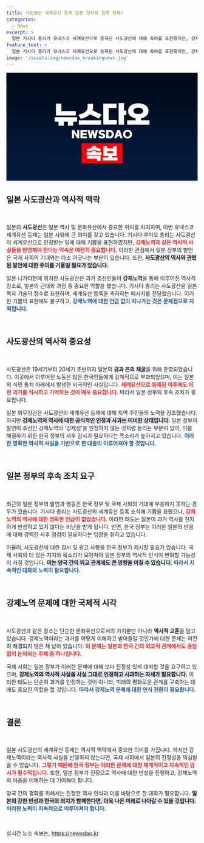 ```yaml
---
title: 사도광산 세계유산 등재 일본 정부의 침묵 정체!
categories:
  - News
excerpt: >
  일본 기시다 총리가 유네스코 세계유산으로 등재된 사도광산에 대해 축하를 표현했지만, 강제노역 역사에 대한 언급은 피했다. 한국 정부는 일본의 약속 이행 여부를 주시해야 할 시점이다. 이 외면이 과연 진정한 역사 반영인가? 클릭으로 진실을 확인하라!
feature_text: >
  일본 기시다 총리가 유네스코 세계유산으로 등재된 사도광산에 대해 축하를 표현했지만, 강제노역 역사에 대한 언급은 피했다. 한국 정부는 일본의 약속 이행 여부를 주시해야 할 시점이다. 이 외면이 과연 진정한 역사 반영인가? 클릭으로 진실을 확인하라!
image: '/assets/img/newsdao_breakingnews.jpg'
---
```


<p><img src="/assets/img/newsdao_breakingnews.jpg" alt="bookingtag 속보" /></p>

<h2 data-ke-size="size26">일본 사도광산과 역사적 맥락</h2> 

<p data-ke-size="size16">&nbsp;</p>

<p>일본의 <b>사도광산</b>은 일본 역사 및 문화유산에서 중요한 위치를 차지하며, 이번 유네스코 세계유산 등재는 일본 사회에 큰 의미를 갖고 있습니다. 기시다 후미오 총리는 사도광산이 세계유산으로 인정받는 일에 대해 기쁨을 표현하였지만, <b><span style="color: #ee2323;">강제노역과 같은 역사적 사실들을 반영해야 한다는 약속은 여전히 중요합니다.</span></b> 이러한 관점에서 일본 정부의 발언은 국제 사회의 기대와는 다소 어긋나는 부분이 있습니다. 또한, <b><span style="background-color: #21538527;">사도광산의 역사와 관련된 발언에 대한 주의를 기울일 필요가 있습니다.</span></b> </p>

<p>일본 니가타현에 위치한 사도광산은 과거 조선인들이 <b>강제노역</b>을 통해 이루어진 역사적 장소로, 일본의 근대화 과정 중 중요한 역할을 했습니다. 기시다 총리는 사도광산을 일본 독자 기술의 정수로 표현하며, 세계유산 등록을 축하하는 메시지를 전달했습니다. 이러한 기쁨의 표현에도 불구하고, <b><span style="color: #1a5490;">강제노역에 대한 언급 없이 지나가는 것은 문제점으로 지적됩니다.</span></b> </p>

<p data-ke-size="size16">&nbsp;</p>

<h2 data-ke-size="size26">사도광산의 역사적 중요성</h2>

<p data-ke-size="size16">&nbsp;</p>

<p>사도광산은 19세기부터 20세기 초반까지 일본의 <b>금과 은의 채굴</b>을 위해 운영되었습니다. 이곳에서 이루어진 노동은 많은 한국인들에게 강제적으로 부과되었으며, 이는 일본의 식민 통치 아래에서 발생한 비극적인 사실입니다. <b><span style="color: #ee2323;">세계유산으로 등재된 이후에도 이런 과거를 직시하고 기억하는 것이 매우 중요합니다.</span></b> 따라서 일본 정부의 후속 조치가 필요합니다. </p>

<p>일본 외무장관은 사도광산의 세계유산 등재에 대해 지역 주민들의 노력을 강조했습니다. 하지만 <b><span style="background-color: #21538527;">강제노역의 역사에 대한 공식적인 인정과 사과는 미비한 상태입니다.</span></b> 일본 정부의 발언이 조선인 강제노역의 '강제성'을 인정하지 않는 것처럼 들리는 부분이 있어, 이를 해결하기 위한 한국 정부의 사후 감시가 필요하다는 목소리가 높아지고 있습니다. <b><span style="color: #1a5490;">이러한 명확한 역사적 사실을 기반으로 한 대응이 이루어져야 할 것입니다.</span></b> </p>

<p data-ke-size="size16">&nbsp;</p>

<h2 data-ke-size="size26">일본 정부의 후속 조치 요구</h2>

<p data-ke-size="size16">&nbsp;</p>

<p>최근의 일본 정부의 발언과 행동은 한국 정부 및 국제 사회의 기대에 부응하지 못하는 경우가 있습니다. 기시다 총리는 사도광산의 세계유산 등록 소식에 기쁨을 표했으나, <b><span style="color: #ee2323;">강제노역의 역사에 대한 명확한 언급이 없었습니다.</span></b> 이러한 태도는 일본이 과거 역사를 진지하게 반성하고 있지 않다는 비난을 받게 됩니다. 반면, 한국 정부는 이러한 일본의 반응에 대해 강력한 사후 점검이 필요하다는 입장을 취하고 있습니다.</p>

<p>아울러, 사도광산에 대한 감시 및 권고 사항을 한국 정부가 제시할 필요가 있습니다. 국제 사회의 더 많은 지지와 목소리가 모아져야 일본 정부의 역사적 인식이 변화할 가능성이 커질 것입니다. <b><span style="background-color: #21538527;">이는 양국 간의 외교 관계에도 큰 영향을 미칠 수 있습니다.</span></b> <b><span style="color: #1a5490;">따라서 지속적인 대화와 노력이 필요합니다.</span></b> </p>

<p data-ke-size="size16">&nbsp;</p>

<h2 data-ke-size="size26">강제노역 문제에 대한 국제적 시각</h2>

<p data-ke-size="size16">&nbsp;</p>

<p>사도광산과 같은 장소는 단순한 문화유산으로서의 가치뿐만 아니라 <b>역사적 교훈</b>을 담고 있습니다. 강제노역이라는 과거를 어떻게 이해하고 받아들일 것인가에 대한 문제는 여전히 해결되지 않은 채 남아 있습니다. <b><span style="color: #ee2323;">이 문제는 일본과 한국 간의 외교적 관계에서도 끊임없이 논의되는 주제 중 하나입니다.</span></b> </p>

<p>국제 사회는 일본 정부가 이러한 문제에 대해 보다 진정성 있게 대처할 것을 요구하고 있으며, <b><span style="background-color: #21538527;">강제노역의 역사적 사실을 사실 그대로 인정하고 사과하는 자세가 필요합니다.</span></b> 이러한 태도는 단순히 과거를 인정하는 것이 아니라, 미래의 평화로운 관계를 구축하는 데에도 중요한 역할을 할 것입니다. <b><span style="color: #1a5490;">따라서 강제노역 문제에 대한 인식 전환이 필요합니다.</span></b> </p>

<p data-ke-size="size16">&nbsp;</p>

<h2 data-ke-size="size26">결론</h2>

<p data-ke-size="size16">&nbsp;</p>

<p>일본 사도광산의 세계유산 등재는 역사적 맥락에서 중요한 의미를 가집니다. 하지만 강제노역이라는 역사적 사실을 반영하지 않는다면, 국제 사회에서 일본의 진정성을 의심받을 수 있습니다. <b><span style="color: #ee2323;">그렇기 때문에 한국 정부는 이러한 문제에 대한 체계적이고 지속적인 감시가 필수적입니다.</span></b> 또한, 일본 정부가 진정으로 역사에 대한 반성을 진행하고, 강제노역의 아픔을 이해하는 데 기여해야 합니다.</p>

<p>양국 간의 평화를 위해서는 진정한 역사 인식과 이를 바탕으로 한 대화가 필요합니다. <b><span style="background-color: #21538527;">일본의 강한 반성과 한국의 의지가 함께한다면, 더욱 나은 미래로 나아갈 수 있을 것입니다.</span></b> <b><span style="color: #1a5490;">이러한 노력이 지속적으로 이루어져야 합니다.</span></b> </p>

<p data-ke-size="size16">&nbsp;</p>
실시간 뉴스 속보는, <a href="https://newsdao.kr" rel="dofollow">https://newsdao.kr</a>


